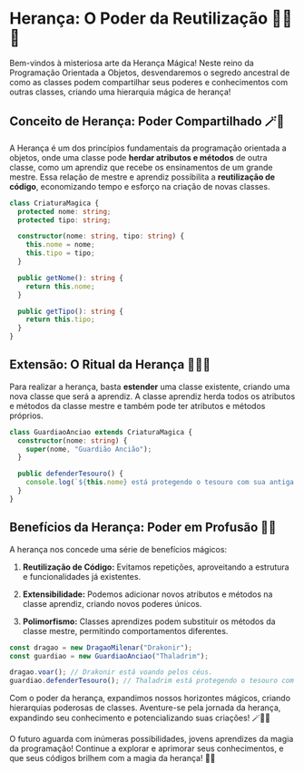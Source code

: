 # Herança: O Poder da Reutilização 🧙‍♂️🌟

Bem-vindos à misteriosa arte da Herança Mágica! Neste reino da Programação Orientada a Objetos, desvendaremos o segredo ancestral de como as classes podem compartilhar seus poderes e conhecimentos com outras classes, criando uma hierarquia mágica de herança!

## Conceito de Herança: Poder Compartilhado 🪄🌠

A Herança é um dos princípios fundamentais da programação orientada a objetos, onde uma classe pode **herdar atributos e métodos** de outra classe, como um aprendiz que recebe os ensinamentos de um grande mestre. Essa relação de mestre e aprendiz possibilita a **reutilização de código**, economizando tempo e esforço na criação de novas classes.

```typescript
class CriaturaMagica {
  protected nome: string;
  protected tipo: string;

  constructor(nome: string, tipo: string) {
    this.nome = nome;
    this.tipo = tipo;
  }

  public getNome(): string {
    return this.nome;
  }

  public getTipo(): string {
    return this.tipo;
  }
}
```

## Extensão: O Ritual da Herança 👨‍🎓📜

Para realizar a herança, basta **estender** uma classe existente, criando uma nova classe que será a aprendiz. A classe aprendiz herda todos os atributos e métodos da classe mestre e também pode ter atributos e métodos próprios.

```typescript
class GuardiaoAnciao extends CriaturaMagica {
  constructor(nome: string) {
    super(nome, "Guardião Ancião");
  }

  public defenderTesouro() {
    console.log(`${this.nome} está protegendo o tesouro com sua antiga sabedoria.`);
  }
}
```

## Benefícios da Herança: Poder em Profusão 🌌🌟

A herança nos concede uma série de benefícios mágicos:

1. **Reutilização de Código:** Evitamos repetições, aproveitando a estrutura e funcionalidades já existentes.

2. **Extensibilidade:** Podemos adicionar novos atributos e métodos na classe aprendiz, criando novos poderes únicos.

3. **Polimorfismo:** Classes aprendizes podem substituir os métodos da classe mestre, permitindo comportamentos diferentes.

```typescript
const dragao = new DragaoMilenar("Drakonir");
const guardiao = new GuardiaoAnciao("Thaladrim");

dragao.voar(); // Drakonir está voando pelos céus.
guardiao.defenderTesouro(); // Thaladrim está protegendo o tesouro com sua antiga sabedoria.
```

Com o poder da herança, expandimos nossos horizontes mágicos, criando hierarquias poderosas de classes. Aventure-se pela jornada da herança, expandindo seu conhecimento e potencializando suas criações! 🪄🏰🔮

O futuro aguarda com inúmeras possibilidades, jovens aprendizes da magia da programação! Continue a explorar e aprimorar seus conhecimentos, e que seus códigos brilhem com a magia da herança! 🌟✨
